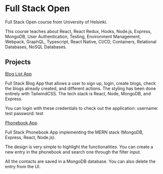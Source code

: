 # Full Stack Open
Full Stack Open course from University of Helsinki. 

This course teaches about React, React Redux, Hooks, Node.js, Express, MongoDB, User Authentication, Testing, Environment Management, Webpack, GraphQL, Typescript, React Native, CI/CD, Containers, Relational Databases, NoSQL Databases.

## Projects
[Blog List App](https://ancient-beyond-41210.herokuapp.com/)

Full Stack Blog App that allows a user to sign up, login, create blogs, check the blogs already created, and different actions. The styling has been done entirely with TailwindCSS. 
The tech stack is React, Node, MongoDB, and Express. 

You can login with these credentials to check out the application:
username: test
password: test

[Phonebook App](https://arcane-harbor-15249.herokuapp.com/)

Full Stack Phonebook App implementing the MERN stack (MongoDB, Express, React, Node.js). 

The design is very simple to highlight the functionalities. You can create a new entry in the phonebook and search one through the filter input. 

All the contacts are saved in a MongoDB database. You can also delete the entry from the UI.
